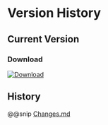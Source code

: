 # Version History

## Current Version

### Download

[ ![Download](https://api.bintray.com/packages/sfxcode/maven/sapphire-core/images/download.svg) ](https://bintray.com/sfxcode/maven/sapphire-core/_latestVersion)

## History

@@snip [Changes.md](../../../../CHANGES.md)